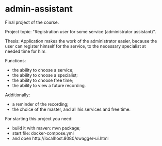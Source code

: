 # admin-assistant
Final project of the course.

Project topic: "Registration user for some service (administrator assistant)".

Thesis: Application makes the work of the administrator easier, because the user can register himself for the service, to the necessary specialist at needed time for him.

Functions:
- the ability to choose a service;
- the ability to choose a specialist;
- the ability to choose free time;
- the ability to view a future recording.

Additionally:
- a reminder of the recording;
- the choice of the master,  and all his services and free time.

For starting this project you need:
- build it with maven: mvn package;
- start file: docker-compose.yml
- and open http://localhost:8080/swagger-ui.html
